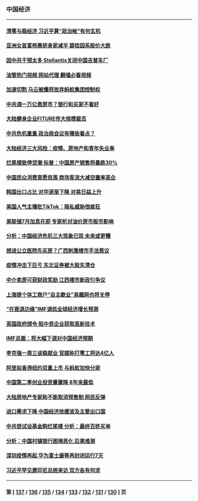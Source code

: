 ### 中国经济
---
#### [清零与稳经济 习近平算“政治帐”有何玄机](../../pages/ncid283/n13791075.md?07290445) 
#### [亚洲女首富杨惠妍身家减半 碧桂园系股价大跌](../../pages/ncid283/n13790943.md?07290445) 
#### [因中共干预太多 Stellantis关闭中国吉普车厂](../../pages/ncid283/n13791107.md?07290445) 
#### [油管热门视频 网站代理 翻墙必看视频](http://209.222.30.114:81/youtube.html?07290445)
#### [加速切割 马云被爆将放弃蚂蚁集团控制权](../../pages/ncid283/n13791088.md?07290445) 
#### [中共调一万亿救房市？银行和买家不看好](../../pages/ncid283/n13790959.md?07290445) 
#### [大陆健身企业FITURE传大规模裁员](../../pages/ncid283/n13790797.md?07290445) 
#### [中共危机重重 政治局会议有哪些看点？](../../pages/ncid283/n13790542.md?07290445) 
#### [大陆经济三大风险：疫情、房地产和青年失业率](../../pages/ncid283/n13790084.md?07290445) 
#### [烂尾楼致停贷潮 标普：中国房产销售将暴跌30%](../../pages/ncid283/n13790359.md?07290445) 
#### [中国民众消费意愿低落 商场客流大减空置率高企](../../pages/ncid283/n13790305.md?07290445) 
#### [韩国出口占比 对华逐渐下降 对美日益上升](../../pages/ncid283/n13790270.md?07290445) 
#### [美国人气主播批TikTok：隐私威胁很疯狂](../../pages/ncid283/n13790194.md?07290445) 
#### [美联储7月加息在即 专家析对油价房市股市影响](../../pages/ncid283/n13790209.md?07290445) 
#### [分析：中国经济危机三大现象已现 未来或更糟](../../pages/ncid283/n13789046.md?07290445) 
#### [想进公立医院先买房？广西刺激楼市手法惹议](../../pages/ncid283/n13789958.md?07290445) 
#### [疫情冲击下巨亏 东北证券被大股东清仓](../../pages/ncid283/n13789868.md?07290445) 
#### [中介卖房可获财政奖励 江西楼市新政引争议](../../pages/ncid283/n13789826.md?07290445) 
#### [上海提个体工商户“自主歇业”易趣网也将关停](../../pages/ncid283/n13789378.md?07290445) 
#### [“在衰退边缘”IMF调低全球经济增长预测](../../pages/ncid283/n13789527.md?07290445) 
#### [英国政府颁令 阻中资企业获取高新技术](../../pages/ncid283/n13789529.md?07290445) 
#### [IMF总裁：将大幅下调对中国经济预期](../../pages/ncid283/n13788933.md?07290445) 
#### [李克强一周三谈稳就业 官媒称打零工将达4亿人](../../pages/ncid283/n13788931.md?07290445) 
#### [阿里拟香港纽约双重上市 与蚂蚁加快分家](../../pages/ncid283/n13789359.md?07290445) 
#### [中国第二季创业投资量骤降 8年来最低](../../pages/ncid283/n13789312.md?07290445) 
#### [大陆房地产专家称不能取消预售制 网民反弹](../../pages/ncid283/n13789232.md?07290445) 
#### [进口需求下降 中国经济放缓波及主要出口国](../../pages/ncid283/n13789134.md?07290445) 
#### [中共尝试设基金购烂尾楼 分析：最终百姓买单](../../pages/ncid283/n13788699.md?07290445) 
#### [分析：中国村镇银行困境恶化 后果难测](../../pages/ncid283/n13788846.md?07290445) 
#### [深圳疫情再起 华为富士康等再封闭运行7天](../../pages/ncid283/n13788829.md?07290445) 
#### [习近平罕见邀印尼总统来访 双方各有何求](../../pages/ncid283/n13788818.md?07290445) 

---
#### 第 [ [137](./137.md?07290445) / [136](./136.md?07290445) / [135](./135.md?07290445) / [134](./134.md?07290445) / [133](./133.md?07290445) / [132](./132.md?07290445) / [131](./131.md?07290445) / [130](./130.md?07290445) ] 页
